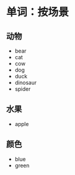 # 单词：按场景
## 动物
* bear
* cat
* cow
* dog
* duck
* dinosaur
* spider

## 水果
* apple

## 颜色
* blue
* green
